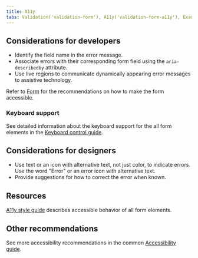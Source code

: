 ```yaml
---
title: A11y
tabs: Validation('validation-form'), A11y('validation-form-a11y'), Example('validation-form-code')
---
```


## Considerations for developers

- Identify the field name in the error message.
- Associate errors with their corresponding form field using the `aria-describedby` attribute.
- Use live regions to communicate dynamically appearing error messages to assistive technology.

Refer to [Form](/patterns/form/form-a11y) for the recommendations on how to make the form accessible.

### Keyboard support

See detailed information about the keyboard support for the all form elements in the [Keyboard control guide](/core-principles/a11y/a11y-keyboard).

## Considerations for designers

- Use text or an icon with alternative text, not just color, to indicate errors. Use the word "Error" or an error icon with alternative text.
- Provide suggestions for how to correct the error when known.

## Resources

[A11y style guide](https://a11y-style-guide.com/style-guide/section-forms.html) describes accessible behavior of all form elements.

## Other recommendations

See more accessibility recommendations in the common [Accessibility guide](/core-principles/a11y/a11y).
